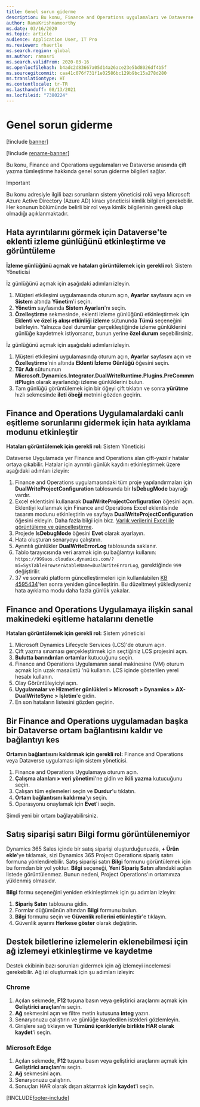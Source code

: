 ```yaml
---
title: Genel sorun giderme
description: Bu konu, Finance and Operations uygulamaları ve Dataverse arasında çift yazma tümleştirme hakkında genel sorun giderme bilgileri sağlar.
author: RamaKrishnamoorthy
ms.date: 03/16/2020
ms.topic: article
audience: Application User, IT Pro
ms.reviewer: rhaertle
ms.search.region: global
ms.author: ramasri
ms.search.validFrom: 2020-03-16
ms.openlocfilehash: b4adc2d83667a05d14a26ace23e5bd8026df4b5f
ms.sourcegitcommit: caa41c076f731f1e02586bc129b9bc15a278d280
ms.translationtype: HT
ms.contentlocale: tr-TR
ms.lasthandoff: 08/13/2021
ms.locfileid: "7380224"
---
```

# <a name="general-troubleshooting"></a>Genel sorun giderme

[!include [banner](../../includes/banner.md)]

[!include [rename-banner](~/includes/cc-data-platform-banner.md)]

Bu konu, Finance and Operations uygulamaları ve Dataverse arasında çift yazma tümleştirme hakkında genel sorun giderme bilgileri sağlar.

> [!IMPORTANT]
> Bu konu adresiyle ilgili bazı sorunların sistem yöneticisi rolü veya Microsoft Azure Active Directory (Azure AD) kiracı yöneticisi kimlik bilgileri gerekebilir. Her konunun bölümünde belirli bir rol veya kimlik bilgilerinin gerekli olup olmadığı açıklanmaktadır.

## <a name="enable-and-view-the-plug-in-trace-log-in-dataverse-to-view-error-details"></a><a id="enable-view-trace"></a>Hata ayrıntılarını görmek için Dataverse'te eklenti izleme günlüğünü etkinleştirme ve görüntüleme

**İzleme günlüğünü açmak ve hataları görüntülemek için gerekli rol:** Sistem Yöneticisi

İz günlüğünü açmak için aşağıdaki adımları izleyin.

1. Müşteri etkileşimi uygulamasında oturum açın, **Ayarlar** sayfasını açın ve **Sistem** altında **Yönetim**'i seçin.
2. **Yönetim** sayfasında **Sistem Ayarları**'nı seçin.
3. **Özelleştirme** sekmesinde, eklenti izleme günlüğünü etkinleştirmek için **Eklenti ve özel iş akışı etkinliği izleme** sütununda **Tümü** seçeneğini belirleyin. Yalnızca özel durumlar gerçekleştiğinde izleme günlüklerini günlüğe kaydetmek istiyorsanız, bunun yerine **özel durum** seçebilirsiniz.


İz günlüğünü açmak için aşağıdaki adımları izleyin.

1. Müşteri etkileşimi uygulamasında oturum açın, **Ayarlar** sayfasını açın ve **Özelleştirme**'nin altında **Eklenti İzleme Günlüğü** öğesini seçin.
2. **Tür Adı** sütununun **Microsoft.Dynamics.Integrator.DualWriteRuntime.Plugins.PreCommmitPlugin** olarak ayarlandığı izleme günlüklerini bulun.
3. Tam günlüğü görüntülemek için bir öğeyi çift tıklatın ve sonra **yürütme** hızlı sekmesinde **ileti öbeği** metnini gözden geçirin.

## <a name="enable-debug-mode-to-troubleshoot-live-synchronization-issues-in-finance-and-operations-apps"></a>Finance and Operations Uygulamalardaki canlı eşitleme sorunlarını gidermek için hata ayıklama modunu etkinleştir

**Hataları görüntülemek için gerekli rol:** Sistem Yöneticisi

Dataverse Uygulamada yer Finance and Operations alan çift-yazılır hatalar ortaya çıkabilir. Hatalar için ayrıntılı günlük kaydını etkinleştirmek üzere aşağıdaki adımları izleyin:

1. Finance and Operations uygulamasındaki tüm proje yapılandırmaları için **DualWriteProjectConfiguration** tablosunda bir **IsDebugMode** bayrağı vardır.
2. Excel eklentisini kullanarak **DualWriteProjectConfiguration** öğesini açın. Eklentiyi kullanmak için Finance and Operations Excel eklentisinde tasarım modunu etkinleştirin ve sayfaya **DualWriteProjectConfiguration** öğesini ekleyin. Daha fazla bilgi için bkz. [Varlık verilerini Excel ile görüntüleme ve güncelleştirme](../../office-integration/use-excel-add-in.md).
3. Projede **IsDebugMode** öğesini **Evet** olarak ayarlayın.
4. Hata oluşturan senaryoyu çalıştırın.
5. Ayrıntılı günlükler **DualWriteErrorLog** tablosunda saklanır.
6. Tablo tarayıcısında veri aramak için şu bağlantıyı kullanın: `https://999aos.cloudax.dynamics.com/?mi=SysTableBrowser&tableName=DualWriteErrorLog`, gerektiğinde `999` değiştirilir.
7. 37 ve sonraki platform güncelleştirmeleri için kullanılabilen [KB 4595434](https://fix.lcs.dynamics.com/Issue/Details?kb=4595434&bugId=527820&dbType=3&qc=98e5dc124ac125c57ad633d885ac612aea3ddb8f4abf9d71ab3aa354f2e06cbe)'ten sonra yeniden güncelleştirin. Bu düzeltmeyi yüklediyseniz hata ayıklama modu daha fazla günlük yakalar.  

## <a name="check-synchronization-errors-on-the-virtual-machine-for-the-finance-and-operations-app"></a>Finance and Operations Uygulamaya ilişkin sanal makinedeki eşitleme hatalarını denetle

**Hataları görüntülemek için gerekli rol:** Sistem yöneticisi

1. Microsoft Dynamics Lifecycle Services (LCS)'de oturum açın.
2. Çift yazma sınaması gerçekleştirmek için seçtiğiniz LCS projesini açın.
3. **Bulutta barındırılan ortamlar** kutucuğunu seçin.
4. Finance and Operations Uygulamanın sanal makinesine (VM) oturum açmak Için uzak masaüstü 'nü kullanın. LCS içinde gösterilen yerel hesabı kullanın.
5. Olay Görüntüleyiciyi açın.
6. **Uygulamalar ve Hizmetler günlükleri \> Microsoft \> Dynamics \> AX-DualWriteSync \> İşletim**'e gidin.
7. En son hataların listesini gözden geçirin.

## <a name="unlink-and-link-another-dataverse-environment-from-a-finance-and-operations-app"></a>Bir Finance and Operations uygulamadan başka bir Dataverse ortam bağlantısını kaldır ve bağlantıyı kes

**Ortamın bağlantısını kaldırmak için gerekli rol:** Finance and Operations veya Dataverse uygulaması için sistem yöneticisi.

1. Finance and Operations Uygulamaya oturum açın.
2. **Çalışma alanları \> veri yönetimi**'ne gidin ve **ikili yazma** kutucuğunu seçin.
3. Çalışan tüm eşlemeleri seçin ve **Durdur**'u tıklatın.
4. **Ortam bağlantısını kaldırma**'yı seçin.
5. Operasyonu onaylamak için **Evet**'i seçin.

Şimdi yeni bir ortam bağlayabilirsiniz.

## <a name="unable-to-view-the-sales-order-line-information-form"></a>Satış siparişi satırı Bilgi formu görüntülenemiyor 

Dynamics 365 Sales içinde bir satış siparişi oluşturduğunuzda, **+ Ürün ekle**'ye tıklamak, sizi Dynamics 365 Project Operations sipariş satırı formuna yönlendirebilir. Satış siparişi satırı **Bilgi** formunu görüntülemek için bu formdan bir yol yoktur. **Bilgi** seçeneği, **Yeni Sipariş Satırı** altındaki açılan listede görüntülenmez. Bunun nedeni, Project Operations'ın ortamınıza yüklenmiş olmasıdır.

**Bilgi** formu seçeneğini yeniden etkinleştirmek için şu adımları izleyin:

1. **Sipariş Satırı** tablosuna gidin.
2. Formlar düğümünün altından **Bilgi** formunu bulun.
3. **Bilgi** formunu seçin ve **Güvenlik rollerini etkinleştir**'e tıklayın.
4. Güvenlik ayarını **Herkese göster** olarak değiştirin.

## <a name="how-to-enable-and-save-network-trace-so-that-traces-can-be-attached-to-support-tickets"></a>Destek biletlerine izlemelerin eklenebilmesi için ağ izlemeyi etkinleştirme ve kaydetme

Destek ekibinin bazı sorunları gidermek için ağ izlemeyi incelemesi gerekebilir. Ağ izi oluşturmak için şu adımları izleyin:

### <a name="chrome"></a>Chrome

1. Açılan sekmede, **F12** tuşuna basın veya geliştirici araçlarını açmak için **Geliştirici araçları**'nı seçin.
2. **Ağ** sekmesini açın ve filtre metin kutusuna **integ** yazın.
3. Senaryonuzu çalıştırın ve günlüğe kaydedilen istekleri gözlemleyin.
4. Girişlere sağ tıklayın ve **Tümünü içerikleriyle birlikte HAR olarak kaydet**'i seçin.

### <a name="microsoft-edge"></a>Microsoft Edge

1. Açılan sekmede, **F12** tuşuna basın veya geliştirici araçlarını açmak için **Geliştirici araçları**'nı seçin.
2. **Ağ** sekmesini açın.
3. Senaryonuzu çalıştırın.
4. Sonuçları HAR olarak dışarı aktarmak için **kaydet**'i seçin.

[!INCLUDE[footer-include](../../../../includes/footer-banner.md)]
